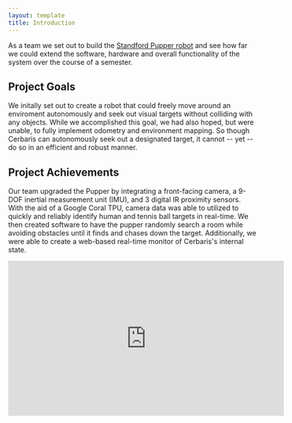 ```yaml
---
layout: template
title: Introduction
---
```

As a team we set out to build the [Standford Pupper
robot](https://stanfordstudentrobotics.org/pupper) and see how far we could
extend the software, hardware and overall functionality of the system over the
course of a semester.

## Project Goals
We initally set out to create a robot that could freely move around an
enviroment autonomously and seek out visual targets without colliding with any
objects. While we accomplished this goal, we had also hoped, but were unable,
to fully implement odometry and environment mapping. So though Cerbaris can
autonomously seek out a designated target, it cannot -- yet -- do so in an
efficient and robust manner.

## Project Achievements 
Our team upgraded the Pupper by integrating a front-facing camera, a 9-DOF
inertial measurement unit (IMU), and 3 digital IR proximity sensors. With the
aid of a Google Coral TPU, camera data was able to utilized to quickly and
reliably identify human and tennis ball targets in real-time. We then created
software to have the pupper randomly search a room while avoiding obstacles
until it finds and chases down the target. Additionally, we were able to create
a web-based real-time monitor of Cerbaris's internal state.


<iframe width="560" height="315" src="https://www.youtube.com/embed/Xw1M4CqaYvM" frameborder="0" allow="accelerometer; autoplay; clipboard-write; encrypted-media; gyroscope; picture-in-picture" allowfullscreen></iframe>
